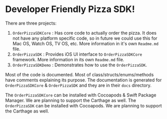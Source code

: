 # Developer Friendly Pizza SDK!

There are three projects:
 1. `OrderPizzaSDKCore` : Has core code to actually order the pizza. It does not have any platform specific code, so in future we could use this for Mac OS, Watch OS, TV OS, etc. More information in it's own `Readme.md` file.
 2. `OrderPizzaSDK` : Provides iOS UI interface to `OrderPizzaSDKCore` framework.   More information in its own `Readme.md` file.
 3. `OrderPizzaSDKDemo` : Demonstrates how to use the `OrderPizzaSDK`.  

Most of the code is documented. Most of class/structs/enums/methods have comments explaining its purpose. The documentation is generated for `OrderPizzaSDKCore` & `OrderPizzaSDK` and they are in their `docs` directory.

The `OrderPizzaSDKCore` can be installed with Cocoapods & Swift Package Manager. We are planning to support the Carthage as well. The `OrderPizzaSDK` can be installed with Cocoapods. We are planning to support the Carthage as well.
